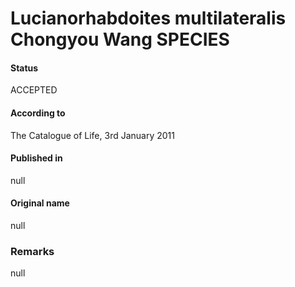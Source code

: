 Lucianorhabdoites multilateralis Chongyou Wang SPECIES
=======

#### Status
ACCEPTED

#### According to
The Catalogue of Life, 3rd January 2011

#### Published in
null

#### Original name
null

### Remarks
null